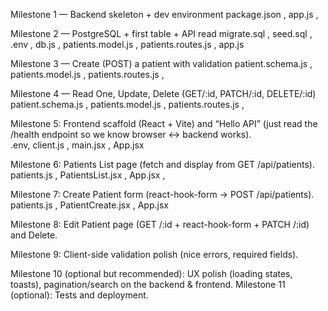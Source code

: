 Milestone 1 — Backend skeleton + dev environment 
package.json , app.js , 

Milestone 2 — PostgreSQL + first table + API read 
migrate.sql , seed.sql , .env , db.js , patients.model.js , patients.routes.js , app.js

Milestone 3 — Create (POST) a patient with validation 
patient.schema.js , patients.model.js , patients.routes.js , 

Milestone 4 — Read One, Update, Delete (GET/:id, PATCH/:id, DELETE/:id)
patient.schema.js , patients.model.js , patients.routes.js , 

Milestone 5: Frontend scaffold (React + Vite) and “Hello API” (just read the /health endpoint so we know browser ↔ backend works).   
.env, client.js , main.jsx , App.jsx

Milestone 6: Patients List page (fetch and display from GET /api/patients).
patients.js , PatientsList.jsx , App.jsx , 

Milestone 7: Create Patient form (react-hook-form → POST /api/patients).
patients.js , PatientCreate.jsx , App.jsx

Milestone 8: Edit Patient page (GET /:id + react-hook-form + PATCH /:id) and Delete.


Milestone 9: Client-side validation polish (nice errors, required fields).


Milestone 10 (optional but recommended): UX polish (loading states, toasts), pagination/search on the backend & frontend.
Milestone 11 (optional): Tests and deployment.